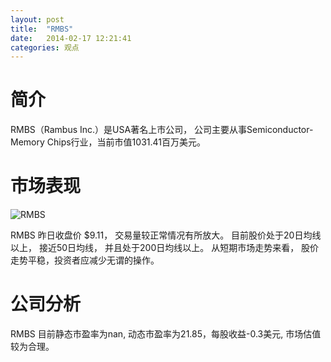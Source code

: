 ```yaml
---
layout: post
title:  "RMBS"
date:   2014-02-17 12:21:41
categories: 观点
---
```


# 简介
RMBS（Rambus Inc.）是USA著名上市公司，
公司主要从事Semiconductor- Memory Chips行业，当前市值1031.41百万美元。

# 市场表现

![RMBS](http://finviz.com/chart.ashx?t=RMBS&ty=c&ta=1&p=d&s=l)

RMBS 昨日收盘价 $9.11，
交易量较正常情况有所放大。
目前股价处于20日均线以上，
接近50日均线，
并且处于200日均线以上。
从短期市场走势来看，
股价走势平稳，投资者应减少无谓的操作。

# 公司分析
RMBS 目前静态市盈率为nan, 动态市盈率为21.85，每股收益-0.3美元,
市场估值较为合理。
